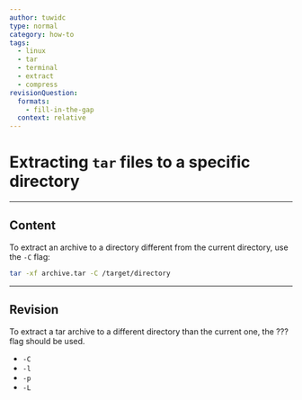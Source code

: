```yaml
---
author: tuwidc
type: normal
category: how-to
tags:
  - linux
  - tar
  - terminal
  - extract
  - compress
revisionQuestion:
  formats:
    - fill-in-the-gap
  context: relative
---
```


# Extracting `tar` files to a specific directory


---

## Content

To extract an archive to a directory different from the current directory, use the `-C` flag:

```bash
tar -xf archive.tar -C /target/directory
```


---

## Revision

To extract a tar archive to a different directory than the current one, the ??? flag should be used.

- `-C`
- `-l`
- `-p`
- `-L`
